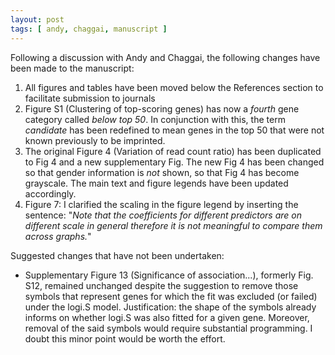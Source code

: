 ```yaml
---
layout: post
tags: [ andy, chaggai, manuscript ]
---
```


Following a discussion with Andy and Chaggai, the following changes have been made to the manuscript:

1. All figures and tables have been moved below the References section to facilitate submission to journals
1. Figure S1 (Clustering of top-scoring genes) has now a *fourth* gene category called *below top 50*.  In conjunction with this, the term *candidate* has been redefined to mean genes in the top 50 that were not known previously to be imprinted.
1. The original Figure 4 (Variation of read count ratio) has been duplicated to Fig 4 and a new supplementary Fig.  The new Fig 4 has been changed so that gender information is *not* shown, so that Fig 4 has become grayscale.  The main text and figure legends have been updated accordingly.
1. Figure 7: I clarified the scaling in the figure legend by inserting the sentence: "*Note that the coefficients for different predictors
are on different scale in general therefore it is not meaningful to compare them across
graphs.*"

Suggested changes that have not been undertaken:

* Supplementary Figure 13 (Significance of association...), formerly Fig. S12, remained unchanged despite the suggestion to remove those symbols that represent genes for which the fit was excluded (or failed) under the logi.S model.  Justification: the shape of the symbols already informs on whether logi.S was also fitted for a given gene.  Moreover, removal of the said symbols would require substantial programming.  I doubt this minor point would be worth the effort.
